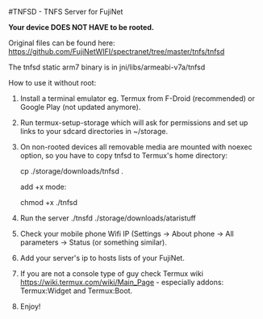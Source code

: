 #TNFSD - TNFS Server for FujiNet

**Your device DOES NOT HAVE to be rooted.** 

Original files can be found here:
https://github.com/FujiNetWIFI/spectranet/tree/master/tnfs/tnfsd

The tnfsd static arm7 binary is in jni/libs/armeabi-v7a/tnfsd

How to use it without root:

1. Install a terminal emulator eg. Termux from F-Droid (recommended) or Google Play 
   (not updated anymore).  

2. Run termux-setup-storage which will ask for permissions and set up links to your sdcard directories   in ~/storage.

3. On non-rooted devices all removable media are mounted with noexec 
   option, so you have to copy tnfsd to Termux's home directory:

   cp ./storage/downloads/tnfsd .

   add +x mode:

   chmod +x ./tnfsd

4. Run the server ./tnsfd ./storage/downloads/ataristuff

5. Check your mobile phone Wifi IP (Settings -> About phone -> 
   All parameters -> Status (or something similar).

6. Add your server's ip to hosts lists of your FujiNet.

7. If you are not a console type of guy check Termux wiki 
   https://wiki.termux.com/wiki/Main_Page - especially addons: 
   Termux:Widget and Termux:Boot.

8. Enjoy!


